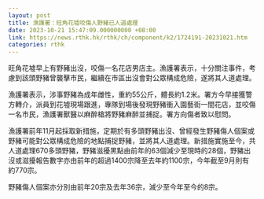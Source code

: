 ```yaml
---
layout: post
title: 漁護署：旺角花墟咬傷人野豬已人道處理
date: 2023-10-21 15:47:09.000000000 +08:00
link: https://news.rthk.hk/rthk/ch/component/k2/1724191-20231021.htm
categories: rthk
---
```


旺角花墟早上有野豬出沒，咬傷一名花店男店主。漁護署表示，十分關注事件，考慮到該頭野豬曾襲擊市民，繼續在市區出沒會對公眾構成危險，遂將其人道處理。

漁護署表示，涉事野豬為成年雌性，重約55公斤，體長約1.2米。署方今早接獲警方轉介，派員到花墟現場跟進，專隊到場後發現野豬衝入園藝街一間花店，並咬傷一名市民，漁護署獸醫以麻醉槍將野豬麻醉並捕捉。署方向傷者致以慰問。

漁護署前年11月起採取新措施，定期於有多頭野豬出沒、曾經發生野豬傷人個案或野豬可能對公眾構成危險的地點捕捉野豬，並將其人道處理。新措施實施至今，共人道處理670多頭野豬，野豬滋擾黑點由前年的63個減少至現時的28個，野豬出沒或滋擾報告數字亦由前年的超過1400宗降至去年約1100宗，今年截至9月則有約770宗。

野豬傷人個案亦分別由前年20宗及去年36宗，減少至今年至今的8宗。
